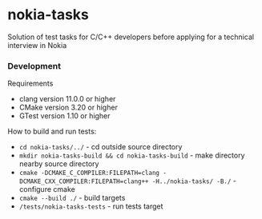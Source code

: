 # nokia-tasks
Solution of test tasks for C/C++ developers before applying for a technical interview in Nokia

### Development
Requirements
* clang version 11.0.0 or higher
* CMake version 3.20 or higher
* GTest version 1.10 or higher

How to build and run tests:
* `cd nokia-tasks/../` - cd outside source directory
* `mkdir nokia-tasks-build && cd nokia-tasks-build` - make directory nearby source directory
* `cmake -DCMAKE_C_COMPILER:FILEPATH=clang -DCMAKE_CXX_COMPILER:FILEPATH=clang++ -H../nokia-tasks/ -B./` - configure cmake
* `cmake --build ./` - build targets
* `/tests/nokia-tasks-tests` - run tests target
